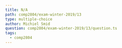 ```yaml
---
title: N/A
path: comp2804/exam-winter-2019/13
type: multiple-choice
author: Michiel Smid
question: comp2804/exam-winter-2019/13/question.ts
tags:
  - comp2804
---
```

